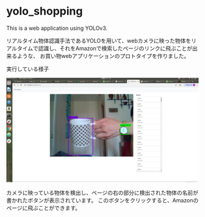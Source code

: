 # yolo_shopping
This is a web application using YOLOv3.

リアルタイム物体認識手法であるYOLOを用いて、webカメラに映った物体をリアルタイムで認識し、それをAmazonで検索したページのリンクに飛ぶことが出来るような、
お買い物webアプリケーションのプロトタイプを作りました。

実行している様子

<img src="https://github.com/ayarimatsui/yolo_shopping/blob/master/images/image.PNG" width="640px">

カメラに映っている物体を検出し、ページの右の部分に検出された物体の名前が書かれたボタンが表示されています。
このボタンをクリックすると、Amazonのページに飛ぶことができます。
